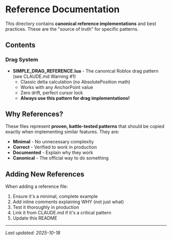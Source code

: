 # Reference Documentation

This directory contains **canonical reference implementations** and best practices. These are the "source of truth" for specific patterns.

## Contents

### Drag System
- **SIMPLE_DRAG_REFERENCE.lua** - The canonical Roblox drag pattern (see CLAUDE.md Warning #1)
  - Classic delta calculation (no AbsolutePosition math)
  - Works with any AnchorPoint value
  - Zero drift, perfect cursor lock
  - **Always use this pattern for drag implementations!**

## Why References?

These files represent **proven, battle-tested patterns** that should be copied exactly when implementing similar features. They are:
- **Minimal** - No unnecessary complexity
- **Correct** - Verified to work in production
- **Documented** - Explain why they work
- **Canonical** - The official way to do something

## Adding New References

When adding a reference file:
1. Ensure it's a minimal, complete example
2. Add inline comments explaining WHY (not just what)
3. Test it thoroughly in production
4. Link it from CLAUDE.md if it's a critical pattern
5. Update this README

---

*Last updated: 2025-10-18*
